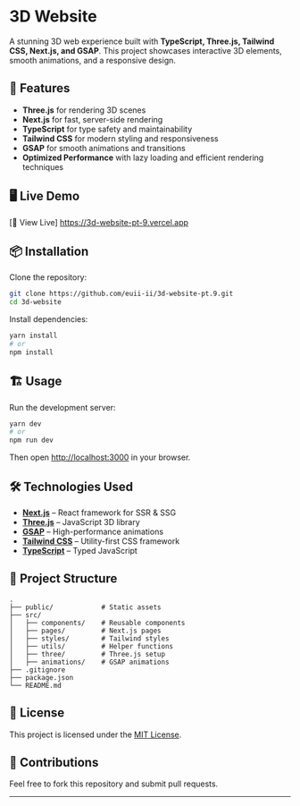 
# 3D Website

A stunning 3D web experience built with **TypeScript, Three.js, Tailwind CSS, Next.js, and GSAP**. This project showcases interactive 3D elements, smooth animations, and a responsive design.

## 🚀 Features

- **Three.js** for rendering 3D scenes
- **Next.js** for fast, server-side rendering
- **TypeScript** for type safety and maintainability
- **Tailwind CSS** for modern styling and responsiveness
- **GSAP** for smooth animations and transitions
- **Optimized Performance** with lazy loading and efficient rendering techniques

## 🖥️ Live Demo

[🔗 View Live] https://3d-website-pt-9.vercel.app

## 📦 Installation

Clone the repository:

```bash
git clone https://github.com/euii-ii/3d-website-pt.9.git
cd 3d-website
```

Install dependencies:

```bash
yarn install
# or
npm install
```

## 🏗️ Usage

Run the development server:

```bash
yarn dev
# or
npm run dev
```

Then open [http://localhost:3000](http://localhost:3000) in your browser.

## 🛠️ Technologies Used

- **[Next.js](https://nextjs.org/)** – React framework for SSR & SSG
- **[Three.js](https://threejs.org/)** – JavaScript 3D library
- **[GSAP](https://greensock.com/gsap/)** – High-performance animations
- **[Tailwind CSS](https://tailwindcss.com/)** – Utility-first CSS framework
- **[TypeScript](https://www.typescriptlang.org/)** – Typed JavaScript

## 📂 Project Structure

```
.
├── public/            # Static assets
├── src/
│   ├── components/    # Reusable components
│   ├── pages/         # Next.js pages
│   ├── styles/        # Tailwind styles
│   ├── utils/         # Helper functions
│   ├── three/         # Three.js setup
│   ├── animations/    # GSAP animations
├── .gitignore
├── package.json
└── README.md
```

## 📜 License

This project is licensed under the [MIT License](LICENSE).

## 🙌 Contributions

Feel free to fork this repository and submit pull requests.

---

